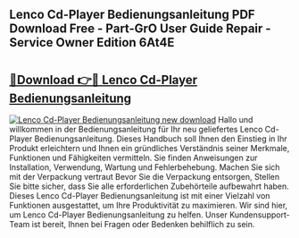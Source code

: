 ## Lenco Cd-Player Bedienungsanleitung PDF Download Free - Part-GrO User Guide Repair - Service Owner Edition 6At4E

# <h2><a href="http://df46og.blite.top/?on=Lenco+Cd-Player+Bedienungsanleitung">🔗Download 👉🔴 Lenco Cd-Player Bedienungsanleitung</a></h2>

[![Lenco Cd-Player Bedienungsanleitung new download](https://i.imgur.com/lujVjoI.png)](http://df46og.blite.top/?on=Lenco+Cd-Player+Bedienungsanleitung)
Hallo und willkommen in der Bedienungsanleitung für Ihr neu geliefertes Lenco Cd-Player Bedienungsanleitung. Dieses Handbuch soll Ihnen den Einstieg in Ihr Produkt erleichtern und Ihnen ein gründliches Verständnis seiner Merkmale, Funktionen und Fähigkeiten vermitteln. Sie finden Anweisungen zur Installation, Verwendung, Wartung und Fehlerbehebung. Machen Sie sich mit der Verpackung vertraut Bevor Sie die Verpackung entsorgen, Stellen Sie bitte sicher, dass Sie alle erforderlichen Zubehörteile aufbewahrt haben. Dieses Lenco Cd-Player Bedienungsanleitung ist mit einer Vielzahl von Funktionen ausgestattet, um Ihre Produktivität zu maximieren. Wir sind hier, um Lenco Cd-Player Bedienungsanleitung zu helfen. Unser Kundensupport-Team ist bereit, Ihnen bei Fragen oder Bedenken behilflich zu sein.
